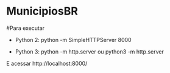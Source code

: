 # MunicipiosBR


#Para executar
- Python 2:
python -m SimpleHTTPServer 8000

- Python 3:
python -m http.server
ou 
python3 -m http.server


E acessar
http://localhost:8000/
